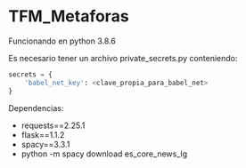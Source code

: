 # TFM_Metaforas
 
Funcionando en python 3.8.6

Es necesario tener un archivo private_secrets.py conteniendo:

```python
secrets = {
    'babel_net_key': <clave_propia_para_babel_net>
}
```

Dependencias:
- requests==2.25.1
- flask==1.1.2
- spacy==3.3.1
- python -m spacy download es_core_news_lg